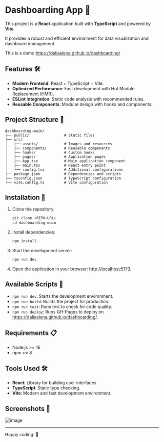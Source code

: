# Dashboarding App 🚀  
This project is a **React** application built with **TypeScript** and powered by **Vite**. 

It provides a robust and efficient environment for data visualization and dashboard management.

This is a demo https://daliaelena.github.io/dashboarding/

## Features 🛠️  
- **Modern Frontend**: React + TypeScript + Vite.
- **Optimized Performance**: Fast development with Hot Module Replacement (HMR).
- **ESLint Integration**: Static code analysis with recommended rules.
- **Reusable Components**: Modular design with hooks and components.

## Project Structure 📂  

```plaintext
dashboarding-main/
├── public/                # Static files
├── src/
│   ├── assets/            # Images and resources
│   ├── components/        # Reusable components
│   ├── hooks/             # Custom hooks
│   ├── pages/             # Application pages
│   ├── App.tsx            # Main application component
│   ├── main.tsx           # React entry point
│   └── config.tsx         # Additional configurations
├── package.json           # Dependencies and scripts
├── tsconfig.json          # TypeScript configuration
└── vite.config.ts         # Vite configuration
```

## Installation 🚀  

1. Clone the repository:
   ```bash
   git clone <REPO-URL>
   cd dashboarding-main
   ```

2. Install dependencies:
   ```bash
   npm install
   ```

3. Start the development server:
   ```bash
   npm run dev
   ```

4. Open the application in your browser: [http://localhost:5173](http://localhost:5173).

## Available Scripts 📜  
- `npm run dev`: Starts the development environment.  
- `npm run build`: Builds the project for production.  
- `npm run test`: Runs test to check for code quality.  
- `npm run deploy`: Runs GH-Pages to deploy on https://daliaelena.github.io/dashboarding/.  

## Requirements 📋  
- Node.js >= 16  
- npm >= 8  

## Tools Used 🛠️  
- **React**: Library for building user interfaces.  
- **TypeScript**: Static type checking.  
- **Vite**: Modern and fast development environment.  

## Screenshots 📸  
![image](https://github.com/user-attachments/assets/9a22202b-bbe6-41f7-9689-c0d2f1ae6a63)

---

Happy coding! 🎉
